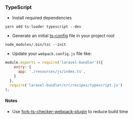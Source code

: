 ### TypeScript

* Install required dependencies

```
yarn add ts-loader typescript --dev
```

* Generate an initial [ts-config](https://www.typescriptlang.org/docs/handbook/tsconfig-json.html) file in your project
  root

```
node_modules/.bin/tsc --init
```

* Update your `webpack.config.js` file like:

```js
module.exports = require('laravel-bundler')({
    entry: {
      app: './resources/js/index.ts',
    }
  },
  require('laravel-bundler/src/recipes/typescript.js')
);
```

#### Notes

* Use [fork-ts-checker-webpack-plugin](https://www.npmjs.com/package/fork-ts-checker-webpack-plugin) to reduce build
  time
